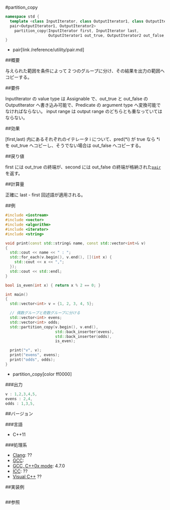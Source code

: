 #partition_copy
```cpp
namespace std {
  template <class InputIterator, class OutputIterator1, class OutputIterator2, class Predicate>
  pair<OutputIterator1, OutputIterator2>
    partition_copy(InputIterator first, InputIterator last,
                   OutputIterator1 out_true, OutputIterator2 out_false, Predicate pred);
}
```
* pair[link /reference/utility/pair.md]

##概要

与えられた範囲を条件によって 2 つのグループに分け、その結果を出力の範囲へコピーする。


##要件

InputIterator の value type は Assignable で、out_true と out_false の OutputIterator へ書き込み可能で、Predicate の argument type へ変換可能でなければならない。
input range は output range のどちらとも重なっていてはならない。



##効果

[first,last) 内にあるそれぞれのイテレータ i について、pred(*i) が true なら *i を out_true へコピーし、そうでない場合は out_false へコピーする。


##戻り値

first には out_true の終端が、second には out_false の終端が格納された[`pair`](/reference/utility/pair.md)を返す。


##計算量

正確に last - first 回述語が適用される。


##例

```cpp
#include <iostream>
#include <vector>
#include <algorithm>
#include <iterator>
#include <string>

void print(const std::string& name, const std::vector<int>& v)
{
  std::cout << name << " : ";
  std::for_each(v.begin(), v.end(), [](int x) {
    std::cout << x << ",";
  });
  std::cout << std::endl;
}

bool is_even(int x) { return x % 2 == 0; }

int main()
{
  std::vector<int> v = {1, 2, 3, 4, 5};

  // 偶数グループと奇数グループに分ける
  std::vector<int> evens;
  std::vector<int> odds;
  std::partition_copy(v.begin(), v.end(),
                      std::back_inserter(evens),
                      std::back_inserter(odds),
                      is_even);

  print("v", v);
  print("evens", evens);
  print("odds", odds);
}
```
* partition_copy[color ff0000]

###出力

```cpp
v : 1,2,3,4,5,
evens : 2,4,
odds : 1,3,5,
```

##バージョン

###言語

- C++11

###処理系

- [Clang](/implementation#clang.md): ??
- [GCC](/implementation#gcc.md): 
- [GCC, C++0x mode](/implementation#gcc.md): 4.7.0
- [ICC](/implementation#icc.md): ??
- [Visual C++](/implementation#visual_cpp.md) ??


##実装例

```cpp
```

##参照
```